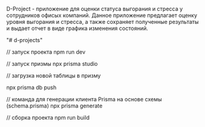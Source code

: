 D-Project - приложение для оценки статуса выгорания и стресса у сотрудников офисых компаний. 
Данное приложение предлагает оценку уровня выгорания и стресса, а также сохраняет полученные результаты и выдает отчет в виде графика изменения состояний. 

"# d-projects" 

// запуск проекта
npm run dev

// запуск призмы
npx prisma studio 

// загрузка новой таблицы в призму

npx prisma db push

// команда для генерации клиента Prisma на основе схемы (schema.prisma)
npx prisma generate

// сборка проекта 
npm run build
